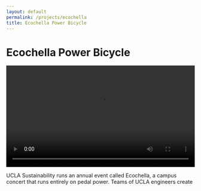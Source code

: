 ```yaml
---
layout: default
permalink: /projects/ecochella
title: Ecochella Power Bicycle
---
```


# Ecochella Power Bicycle

<div style='position:relative;padding-bottom:54%'><video style='width:100%;height:100%;position:absolute;top:0;left:0;' preload="auto" loop="loop" controls="controls">
<source src="https://giant.gfycat.com/TightQuerulousBaleenwhale.webm">
</video></div>

UCLA Sustainability runs an annual event called Ecochella, a campus concert that runs entirely on pedal power.  Teams of UCLA engineers create 

